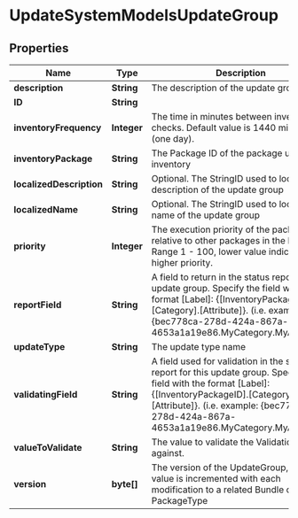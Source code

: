

# UpdateSystemModelsUpdateGroup


## Properties

| Name | Type | Description | Notes |
|------------ | ------------- | ------------- | -------------|
|**description** | **String** | The description of the update group |  |
|**ID** | **String** |  |  [optional] |
|**inventoryFrequency** | **Integer** | The time in minutes between inventory checks. Default value is 1440 minutes (one day). |  [optional] |
|**inventoryPackage** | **String** | The Package ID of the package used for inventory |  [optional] |
|**localizedDescription** | **String** | Optional. The StringID used to localize the description of the update group |  [optional] |
|**localizedName** | **String** | Optional. The StringID used to localize the name of the update group |  [optional] |
|**priority** | **Integer** | The execution priority of the package relative to other packages in the bundle. Range 1 - 100, lower value indication higher priority. |  |
|**reportField** | **String** | A field to return in the status report for this update group.              Specify the field with the format [Label]: {[InventoryPackageID].[Category].[Attribute]}.  (i.e. example: {bec778ca-278d-424a-867a-4653a1a19e86.MyCategory.MyAttribute}) |  [optional] |
|**updateType** | **String** | The update type name |  |
|**validatingField** | **String** | A field used for validation in the status report for this update group.              Specify the field with the format [Label]: {[InventoryPackageID].[Category].[Attribute]}.  (i.e. example: {bec778ca-278d-424a-867a-4653a1a19e86.MyCategory.MyAttribute}) |  [optional] |
|**valueToValidate** | **String** | The value to validate the ValidationField against. |  [optional] |
|**version** | **byte[]** | The version of the UpdateGroup, this value is incremented with each modification to a related Bundle or PackageType |  [optional] |



